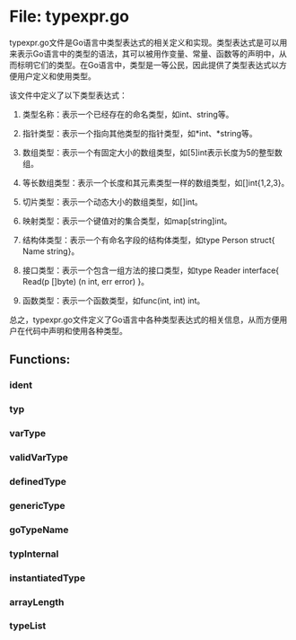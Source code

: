 # File: typexpr.go

typexpr.go文件是Go语言中类型表达式的相关定义和实现。类型表达式是可以用来表示Go语言中的类型的语法，其可以被用作变量、常量、函数等的声明中，从而标明它们的类型。在Go语言中，类型是一等公民，因此提供了类型表达式以方便用户定义和使用类型。

该文件中定义了以下类型表达式：

1. 类型名称：表示一个已经存在的命名类型，如int、string等。

2. 指针类型：表示一个指向其他类型的指针类型，如*int、*string等。

3. 数组类型：表示一个有固定大小的数组类型，如[5]int表示长度为5的整型数组。

4. 等长数组类型：表示一个长度和其元素类型一样的数组类型，如[]int{1,2,3}。

5. 切片类型：表示一个动态大小的数组类型，如[]int。

6. 映射类型：表示一个键值对的集合类型，如map[string]int。

7. 结构体类型：表示一个有命名字段的结构体类型，如type Person struct{ Name string}。

8. 接口类型：表示一个包含一组方法的接口类型，如type Reader interface{ Read(p []byte) (n int, err error) }。

9. 函数类型：表示一个函数类型，如func(int, int) int。

总之，typexpr.go文件定义了Go语言中各种类型表达式的相关信息，从而方便用户在代码中声明和使用各种类型。

## Functions:

### ident





### typ





### varType





### validVarType





### definedType





### genericType





### goTypeName





### typInternal





### instantiatedType





### arrayLength





### typeList





